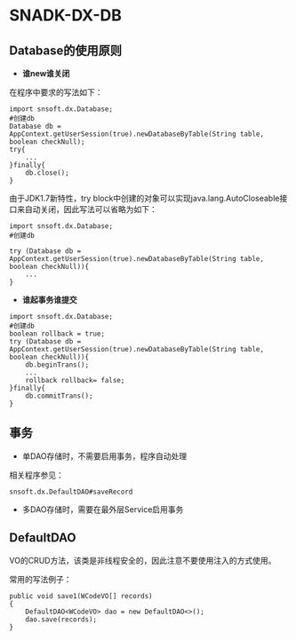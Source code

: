 # SNADK-DX-DB

## Database的使用原则

* **谁new谁关闭**

在程序中要求的写法如下：

```
import snsoft.dx.Database;
#创建db
Database db = AppContext.getUserSession(true).newDatabaseByTable(String table, boolean checkNull);
try{
    ... 
}finally{
    db.close();
}
```

由于JDK1.7新特性，try block中创建的对象可以实现java.lang.AutoCloseable接口来自动关闭，因此写法可以省略为如下：

```
import snsoft.dx.Database;
#创建db

try (Database db = AppContext.getUserSession(true).newDatabaseByTable(String table, boolean checkNull)){
    ... 
}
```

* **谁起事务谁提交**

```
import snsoft.dx.Database;
#创建db
boolean rollback = true;
try (Database db = AppContext.getUserSession(true).newDatabaseByTable(String table, boolean checkNull)){
    db.beginTrans();
    ...
    rollback rollback= false; 
}finally{
    db.commitTrans();
}
```

## 事务

* 单DAO存储时，不需要启用事务，程序自动处理

相关程序参见：

```
snsoft.dx.DefaultDAO#saveRecord
```

* 多DAO存储时，需要在最外层Service启用事务

## DefaultDAO

VO的CRUD方法，该类是非线程安全的，因此注意不要使用注入的方式使用。

常用的写法例子：

```
public void save1(WCodeVO[] records)
{
    DefaultDAO<WCodeVO> dao = new DefaultDAO<>();
    dao.save(records);
}
```



